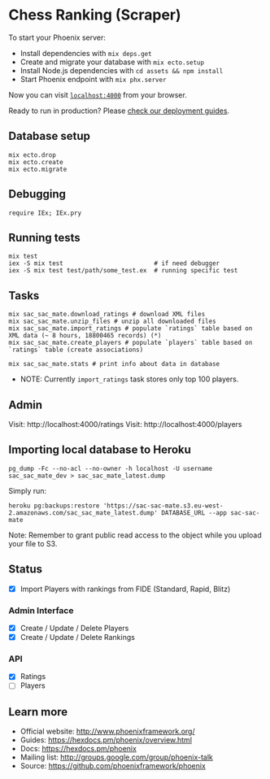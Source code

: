 # Chess Ranking (Scraper) 

To start your Phoenix server:

  * Install dependencies with `mix deps.get`
  * Create and migrate your database with `mix ecto.setup`
  * Install Node.js dependencies with `cd assets && npm install`
  * Start Phoenix endpoint with `mix phx.server`

Now you can visit [`localhost:4000`](http://localhost:4000) from your browser.

Ready to run in production? Please [check our deployment guides](https://hexdocs.pm/phoenix/deployment.html).


## Database setup

```
mix ecto.drop
mix ecto.create
mix ecto.migrate
```

## Debugging

```
require IEx; IEx.pry
```

## Running tests

```
mix test
iex -S mix test                         # if need debugger
iex -S mix test test/path/some_test.ex  # running specific test
```

## Tasks

```
mix sac_sac_mate.download_ratings # download XML files
mix sac_sac_mate.unzip_files # unzip all downloaded files
mix sac_sac_mate.import_ratings # populate `ratings` table based on XML data (~ 8 hours, 18800465 records) (*)
mix sac_sac_mate.create_players # populate `players` table based on `ratings` table (create associations)

mix sac_sac_mate.stats # print info about data in database
```

* NOTE: Currently `import_ratings` task stores only top 100 players.

## Admin

Visit: http://localhost:4000/ratings
Visit: http://localhost:4000/players

## Importing local database to Heroku

```
pg_dump -Fc --no-acl --no-owner -h localhost -U username sac_sac_mate_dev > sac_sac_mate_latest.dump
```

Simply run:

```
heroku pg:backups:restore 'https://sac-sac-mate.s3.eu-west-2.amazonaws.com/sac_sac_mate_latest.dump' DATABASE_URL --app sac-sac-mate
```

Note: Remember to grant public read access to the object while you upload your file to S3.

## Status
- [x] Import Players with rankings from FIDE (Standard, Rapid, Blitz)

### Admin Interface
- [x] Create / Update / Delete Players
- [x] Create / Update / Delete Rankings

### API
- [x] Ratings
- [ ] Players

## Learn more

  * Official website: http://www.phoenixframework.org/
  * Guides: https://hexdocs.pm/phoenix/overview.html
  * Docs: https://hexdocs.pm/phoenix
  * Mailing list: http://groups.google.com/group/phoenix-talk
  * Source: https://github.com/phoenixframework/phoenix
